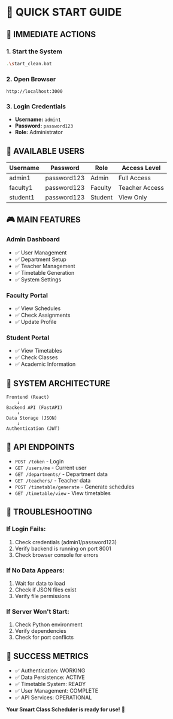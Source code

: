 # 🚀 QUICK START GUIDE

## 🎯 IMMEDIATE ACTIONS

### 1. Start the System
```bash
.\start_clean.bat
```

### 2. Open Browser
```
http://localhost:3000
```

### 3. Login Credentials
- **Username:** `admin1`
- **Password:** `password123`
- **Role:** Administrator

## 🔑 AVAILABLE USERS

| Username | Password | Role | Access Level |
|----------|----------|------|--------------|
| admin1 | password123 | Admin | Full Access |
| faculty1 | password123 | Faculty | Teacher Access |
| student1 | password123 | Student | View Only |

## 🎮 MAIN FEATURES

### Admin Dashboard
- ✅ User Management
- ✅ Department Setup
- ✅ Teacher Management
- ✅ Timetable Generation
- ✅ System Settings

### Faculty Portal
- ✅ View Schedules
- ✅ Check Assignments
- ✅ Update Profile

### Student Portal
- ✅ View Timetables
- ✅ Check Classes
- ✅ Academic Information

## 🔧 SYSTEM ARCHITECTURE

```
Frontend (React)
    ↓
Backend API (FastAPI)
    ↓
Data Storage (JSON)
    ↓
Authentication (JWT)
```

## 📱 API ENDPOINTS

- `POST /token` - Login
- `GET /users/me` - Current user
- `GET /departments/` - Department data
- `GET /teachers/` - Teacher data
- `POST /timetable/generate` - Generate schedules
- `GET /timetable/view` - View timetables

## 🚨 TROUBLESHOOTING

### If Login Fails:
1. Check credentials (admin1/password123)
2. Verify backend is running on port 8001
3. Check browser console for errors

### If No Data Appears:
1. Wait for data to load
2. Check if JSON files exist
3. Verify file permissions

### If Server Won't Start:
1. Check Python environment
2. Verify dependencies
3. Check for port conflicts

## 🎉 SUCCESS METRICS

- ✅ Authentication: WORKING
- ✅ Data Persistence: ACTIVE
- ✅ Timetable System: READY
- ✅ User Management: COMPLETE
- ✅ API Services: OPERATIONAL

**Your Smart Class Scheduler is ready for use!** 🎊

